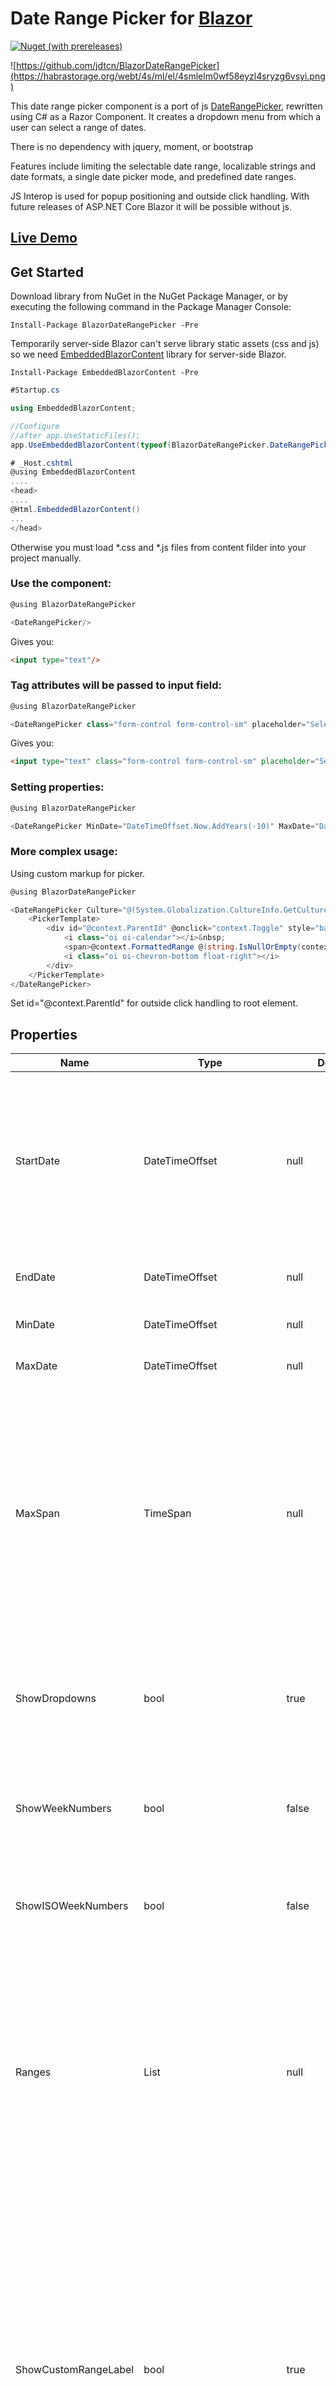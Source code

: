 Date Range Picker for [Blazor](https://blazor.net/)
=====================

[![Nuget (with prereleases)](https://img.shields.io/nuget/vpre/BlazorDateRangePicker.svg)](https://www.nuget.org/packages/BlazorDateRangePicker/)

![https://github.com/jdtcn/BlazorDateRangePicker](https://habrastorage.org/webt/4s/ml/el/4smlelm0wf58eyzl4sryzg6vsyi.png)

This date range picker component is a port of js [DateRangePicker](https://github.com/dangrossman/daterangepicker/), rewritten using C# as a Razor Component.
It creates a dropdown menu from which a user can select a range of dates.

There is no dependency with jquery, moment, or bootstrap

Features include limiting the selectable date range, localizable strings and date formats,
a single date picker mode, and predefined date ranges.

JS Interop is used for popup positioning and outside click handling. With future releases of ASP.NET Core Blazor it will be possible without js.

## [Live Demo](https://blazordaterangepicker.azurewebsites.net/)

## Get Started

Download library from NuGet in the NuGet Package Manager, or by executing the following command in the Package Manager Console:
````shell
Install-Package BlazorDateRangePicker -Pre
````

Temporarily server-side Blazor can't serve library static assets (css and js) so we need [EmbeddedBlazorContent](https://github.com/SamProf/EmbeddedBlazorContent) library for server-side Blazor.
````shell
Install-Package EmbeddedBlazorContent -Pre
````

````C#
#Startup.cs

using EmbeddedBlazorContent;

//Configure
//after app.UseStaticFiles();
app.UseEmbeddedBlazorContent(typeof(BlazorDateRangePicker.DateRangePicker).Assembly);
````

````C#
# _Host.cshtml
@using EmbeddedBlazorContent
....
<head>
....
@Html.EmbeddedBlazorContent()
...
</head>
````

Otherwise you must load *.css and *.js files from content filder into your project manually.



### Use the component:

````C#
@using BlazorDateRangePicker

<DateRangePicker/>
````
Gives you:
````HTML
<input type="text"/>
````
### Tag attributes will be passed to input field:

````C#
@using BlazorDateRangePicker

<DateRangePicker class="form-control form-control-sm" placeholder="Select dates..." />
````
Gives you:
````HTML
<input type="text" class="form-control form-control-sm" placeholder="Select dates..."/>
````

### Setting properties:
````C#
@using BlazorDateRangePicker

<DateRangePicker MinDate="DateTimeOffset.Now.AddYears(-10)" MaxDate="DateTimeOffset.Now" />
````

### More complex usage:
Using custom markup for picker.
````C#
@using BlazorDateRangePicker

<DateRangePicker Culture="@(System.Globalization.CultureInfo.GetCultureInfo("en-US"))">
    <PickerTemplate>
        <div id="@context.ParentId" @onclick="context.Toggle" style="background: #fff; cursor: pointer; padding: 5px 10px; width: 250px; border: 1px solid #ccc;">
            <i class="oi oi-calendar"></i>&nbsp;
            <span>@context.FormattedRange @(string.IsNullOrEmpty(context.FormattedRange) ? "Choose dates..." : "")</span>
            <i class="oi oi-chevron-bottom float-right"></i>
        </div>
    </PickerTemplate>
</DateRangePicker>
````
Set id="@context.ParentId" for outside click handling to root element.

## Properties

| Name | Type | DefaultValue |  Description |
|------|------|--------------|--------------|
|StartDate|DateTimeOffset|null|The beginning date of the initially selected date range. If you provide a string, it must match the date format string set in your locale setting.|
|EndDate|DateTimeOffset|null|The end date of the initially selected date range.|
|MinDate|DateTimeOffset|null|The earliest date a user may select.|
|MaxDate|DateTimeOffset|null|The latest date a user may select.|
|MaxSpan|TimeSpan|null|The maximum span between the selected start and end dates. Check off maxSpan in the configuration generator for an example of how to use this. You can provide any object the moment library would let you add to a date.|
|ShowDropdowns|bool|true|Show year and month select boxes above calendars to jump to a specific month and year.|
|ShowWeekNumbers|bool|false|Show localized week numbers at the start of each week on the calendars.|
|ShowISOWeekNumbers|bool|false|Show ISO week numbers at the start of each week on the calendars.|
|Ranges|List<RangeItem>|null|Set predefined date ranges the user can select from. Each key is the label for the range, and its value an array with two dates representing the bounds of the range. Click ranges in the configuration generator for examples.|
|ShowCustomRangeLabel|bool|true|Displays "Custom Range" at the end of the list of predefined ranges, when the ranges option is used. This option will be highlighted whenever the current date range selection does not match one of the predefined ranges. Clicking it will display the calendars to select a new range.|
|AlwaysShowCalendars|bool|false|Normally, if you use the ranges option to specify pre-defined date ranges, calendars for choosing a custom date range are not shown until the user clicks "Custom Range". When this option is set to true, the calendars for choosing a custom date range are always shown instead.|
|Opens|SideType enum: Left/Right/Center|Right|Whether the picker appears aligned to the left, to the right, or centered under the HTML element it's attached to.|
|Drops|DrposType enum: Down/Up|Down|Whether the picker appears below (default) or above the HTML element it's attached to.|
|ButtonClasses|string|btn btn-sm|CSS class names that will be added to both the apply and cancel buttons.|
|ApplyButtonClasses|string|btn-primary|CSS class names that will be added only to the apply button.|
|CancelButtonClasses|string|btn-default|CSS class names that will be added only to the cancel button.|
|Culture|CultureInfo|CultureInfo.CurrentCulture|Allows you to provide localized strings for buttons and labels, customize the date format, and change the first day of week for the calendars.|
|SingleDatePicker|bool|false|Show only a single calendar to choose one date, instead of a range picker with two calendars. The start and end dates provided to your callback will be the same single date chosen.|
|AutoApply|bool|false|Hide the apply and cancel buttons, and automatically apply a new date range as soon as two dates are clicked.|
|LinkedCalendars|bool|false|When enabled, the two calendars displayed will always be for two sequential months (i.e. January and February), and both will be advanced when clicking the left or right arrows above the calendars. When disabled, the two calendars can be individually advanced and display any month/year.|
|DaysEnabledFunction|Func<DateTimeOffset,bool>|_ => true|A function that is passed each date in the two calendars before they are displayed, and may return true or false to indicate whether that date should be available for selection or not.|
|CustomDateFunction|Func<DateTimeOffset,bool>|_ => true|A function that is passed each date in the two calendars before they are displayed, and may return a string or array of CSS class names to apply to that date's calendar cell.|
|CustomDateClass|string|string.Empty|String of CSS class name to apply to that custom date's calendar cell|
|ApplyLabel|string|"Apply"|Apply button text|
|CancelLabel|string|"Cancel"|Cancel button text|
|CustomRangeLabel|string|"Custom range"|Custom range label at the end of the list of predefined ranges|


## Events

| Name | Type | Description |
|------|------|-------------|
|OnRangeSelect|DateRange|Triggered when the apply button is clicked, or when a predefined range is clicked|
|OnOpened|void|An event that is invoked when the DatePicker is opened|
|OnClosed|void|An event that is invoked when the DatePicker is closed|


## Methods

| Name |Description |
|------|------------|
|Open|Show picker popup|
|Close|Close picker popup|
|Toggle|Toggle picker popup state|


## Types

DateRange:
````C#
public class DateRange
{
    public DateTimeOffset Start { get; set; }
    public DateTimeOffset End { get; set; }
}
````

>Note: 
>DateRange Start and End is in local timezone. 
>
>The Start property is the start of a selected day (dateTime.Date).
>
>The End property is the end of a selected day (dateTime.Date.AddDays(1).AddTicks(-1)).

 
 
RangeItem:
````C#
public class RangeItem
{
    public string Name { get; set; }
    public DateTimeOffset Start { get; set; }
    public DateTimeOffset End { get; set; }
}
````

## License

The MIT License (MIT)

Copyright (c) 2019 Sergey Zaikin

Permission is hereby granted, free of charge, to any person obtaining a copy
of this software and associated documentation files (the "Software"), to deal
in the Software without restriction, including without limitation the rights
to use, copy, modify, merge, publish, distribute, sublicense, and/or sell
copies of the Software, and to permit persons to whom the Software is
furnished to do so, subject to the following conditions:

The above copyright notice and this permission notice shall be included in
all copies or substantial portions of the Software.

THE SOFTWARE IS PROVIDED "AS IS", WITHOUT WARRANTY OF ANY KIND, EXPRESS OR
IMPLIED, INCLUDING BUT NOT LIMITED TO THE WARRANTIES OF MERCHANTABILITY,
FITNESS FOR A PARTICULAR PURPOSE AND NONINFRINGEMENT. IN NO EVENT SHALL THE
AUTHORS OR COPYRIGHT HOLDERS BE LIABLE FOR ANY CLAIM, DAMAGES OR OTHER
LIABILITY, WHETHER IN AN ACTION OF CONTRACT, TORT OR OTHERWISE, ARISING FROM,
OUT OF OR IN CONNECTION WITH THE SOFTWARE OR THE USE OR OTHER DEALINGS IN
THE SOFTWARE.